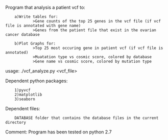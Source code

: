 Program that analysis a patient vcf to:

        a)Write tables for:
                >Gene counts of the top 25 genes in the vcf file (if vcf file is annotated with gene name)
                >Genes from the patient file that exist in the ovarian cancer database
                
        b)Plot Graphs for:
                >Top 25 most occuring gene in patient vcf (if vcf file is annotated)
                >Muatation type vs cosmic score, colored by database
                >Gene name vs cosmic score, colored by mutation type

usage:
./vcf_analyze.py <vcf_file>

Dependent python packages:

        1)pyvcf
        2)matplotlib
        3)seaborn

Dependent files:

        DATABASE folder that contains the database files in the current directory

Comment: Program has been tested on python 2.7
